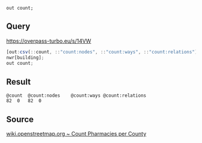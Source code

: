 ```
out count;
```

## Query

https://overpass-turbo.eu/s/14VW

```qml
[out:csv(::count, ::"count:nodes", ::"count:ways", ::"count:relations")][bbox:{{bbox}}];
nwr[building];
out count;
```

## Result

```
@count	@count:nodes	@count:ways	@count:relations
82	0	82	0
```

## Source

[wiki.openstreetmap.org ~ Count Pharmacies per County](https://wiki.openstreetmap.org/wiki/Overpass_API/Overpass_API_by_Example#Count_Pharmacies_per_County_.28updated_0.7.54.29)

